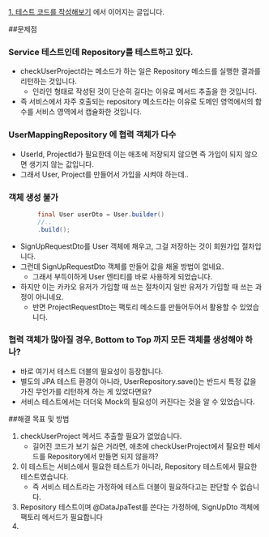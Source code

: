 [1. 테스트 코드를 작성해보기](https://github.com/tmddusgood/Refactoring/tree/develop/doc/%EC%88%9C%EC%84%9C/1.%20%ED%85%8C%EC%8A%A4%ED%8A%B8%20%EC%BD%94%EB%93%9C%EB%A5%BC%20%EC%9E%91%EC%84%B1%ED%95%B4%EB%B3%B4%EA%B8%B0)
에서 이어지는 글입니다.

##문제점
### Service 테스트인데 Repository를 테스트하고 있다.
* checkUserProject라는 메소드가 하는 일은 Repository 메소드를 실행한 결과를 리턴하는 것입니다.
    * 인라인 형태로 작성된 것이 단순히 길다는 이유로 메서드 추출을 한 것입니다.
* 즉 서비스에서 자주 호출되는 repository 메소드라는 이유로 도메인 영역에서의 함수를 서비스 영역에서 캡슐화한 것입니다.

### UserMappingRepository 에 협력 객체가 다수
* UserId, ProjectId가 필요한데 이는 애초에 저장되지 않으면 즉 가입이 되지 않으면 생기지 않는 값입니다.
* 그래서 User, Project를 만들어서 가입을 시켜야 하는데..

### 객체 생성 불가
~~~java
        final User userDto = User.builder()
        //..
        .build();
~~~
* SignUpRequestDto를 User 객체에 채우고, 그걸 저장하는 것이 회원가입 절차입니다.
* 그런데 SignUpRequestDto 객체를 만들어 값을 채울 방법이 없네요.
    * 그래서 부득이하게 User 엔티티를 바로 사용하게 되었습니다.
* 하지만 이는 카카오 유저가 가입할 때 쓰는 절차이지 일반 유저가 가입할 때 쓰는 과정이 아니네요.
    * 반면 ProjectRequestDto는 팩토리 메소드를 만들어두어서 활용할 수 있었습니다.

### 협력 객체가 많아질 경우, Bottom to Top 까지 모든 객체를 생성해야 하나?
* 바로 여기서 테스트 더블의 필요성이 등장합니다.
* 별도의 JPA 테스트 환경이 아니라, UserRepository.save()는 반드시 특정 값을 가진 무언가를 리턴하게 하는 게 있었다면요?
* 서비스 테스트에서는 더더욱 Mock의 필요성이 커진다는 것을 알 수 있었습니다.

##해결 목표 및 방법
1. checkUserProject 메서드 추출할 필요가 없었습니다. 
   * 길어진 코드가 보기 싫은 거라면, 애초에 checkUserProject에서 필요한 메서드를 Repository에서 만들면 되지 않을까?
2. 이 테스트는 서비스에서 필요한 테스트가 아니라, Repository 테스트에서 필요한 테스트였습니다.
    * 즉 서비스 테스트라는 가정하에 테스트 더블이 필요하다고는 판단할 수 없습니다.
3. Repository 테스트이며 @DataJpaTest를 쓴다는 가정하에, SignUpDto 객체에 팩토리 메서드가 필요합니다
4. 